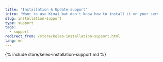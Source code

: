 ```yaml
---
title: "Installation & Update support"
intro: "Want to use Kimai but don't know how to install it on your server?"
slug: installation-support
type: support
tags:
  - support
redirect_from: /store/keleo-installation-support.html
lang: en
---
```


{% include store/keleo-installation-support.md %}
